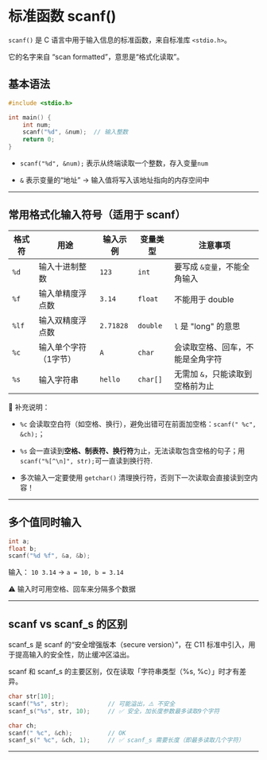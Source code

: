 # 标准函数 scanf()

`scanf()` 是 C 语言中用于输入信息的标准函数，来自标准库 `<stdio.h>`。

它的名字来自 “scan formatted”，意思是“格式化读取”。

## 基本语法
```c
#include <stdio.h>

int main() {
    int num;
    scanf("%d", &num);  // 输入整数
    return 0;
}
```

- `scanf("%d", &num);` 表示从终端读取一个整数，存入变量`num`

- `&` 表示变量的“地址” → 输入值将写入该地址指向的内存空间中 

---

## 常用格式化输入符号（适用于 scanf）

| 格式符 | 用途                 | 输入示例   | 变量类型        | 注意事项 |
|--------|----------------------|------------|-----------------|----------|
| `%d`   | 输入十进制整数        | `123`      | `int`           | 要写成 `&变量`，不能全角输入 |
| `%f`   | 输入单精度浮点数      | `3.14`     | `float`         | 不能用于 double |
| `%lf`  | 输入双精度浮点数      | `2.71828`  | `double`        | `l` 是 "long" 的意思 |
| `%c`   | 输入单个字符（1字节） | `A`        | `char`          | 会读取空格、回车，不能是全角字符 |
| `%s`   | 输入字符串            | `hello`    | `char[]`        | 无需加 `&`，只能读取到空格前为止 |

📌 补充说明：

- `%c` 会读取空白符（如空格、换行），避免出错可在前面加空格：`scanf(" %c", &ch);`；

- `%s` 会一直读到**空格、制表符、换行符**为止，无法读取包含空格的句子；用`scanf("%[^\n]", str);`可一直读到换行符.

- 多次输入一定要使用 `getchar()` 清理换行符，否则下一次读取会直接读到空内容！


---

## 多个值同时输入
```c
int a;
float b;
scanf("%d %f", &a, &b);
```
输入： `10 3.14` → `a = 10, b = 3.14`

⚠️ 输入时可用空格、回车来分隔多个数据

---

## scanf vs scanf_s 的区别

scanf_s 是 scanf 的“安全增强版本（secure version）”，在 C11 标准中引入，用于提高输入的安全性，防止缓冲区溢出。

scanf 和 scanf_s 的主要区别，仅在读取「字符串类型（%s, %c）」时才有差异。
```c
char str[10];
scanf("%s", str);           // 可能溢出，⚠️ 不安全
scanf_s("%s", str, 10);     // ✅ 安全，加长度参数最多读取9个字符

char ch;
scanf(" %c", &ch);          // OK
scanf_s(" %c", &ch, 1);     // ✅ scanf_s 需要长度（即最多读取几个字符）
```
---
